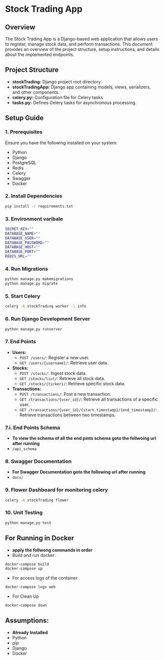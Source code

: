 # Stock Trading App

## Overview

The Stock Trading App is a Django-based web application that allows users to register, manage stock data, and perform transactions. This document provides an overview of the project structure, setup instructions, and details about the implemented endpoints.

## Project Structure

- **stockTrading:** Django project root directory.
- **stockTradingApp:** Django app containing models, views, serializers, and other components.
- **celery.py:** Configuration file for Celery tasks.
- **tasks.py:** Defines Celery tasks for asynchronous processing.

## Setup Guide

### 1. Prerequisites

Ensure you have the following installed on your system:

- Python
- Django
- PostgreSQL
- Redis
- Celery
- Swagger
- Docker

### 2. Install Dependencies

```bash
pip install -r requirements.txt

```

### 3. Environment varibale

```bash
SECRET_KEY=""
DATABASE_NAME=""
DATABASE_USER=""
DATABASE_PASSWORD=""
DATABASE_HOST=""
DATABASE_PORT=""
REDIS_URL=""
```

### 4. Run Migrations

```bash
python manage.py makemigrations
python manage.py migrate
```

### 5. Start Celery

```bash
celery -A stockTrading worker -l info
```

### 6. Run Django Development Server

```bash
python manage.py runserver
```

### 7. End Points

* **Users:**
    * `POST /users/`: Register a new user.
    * `GET /users/{username}/`: Retrieve user data.
* **Stocks:**
    * `POST /stocks/`: Ingest stock data.
    * `GET /stocks/list/`: Retrieve all stock data.
    * `GET /stocks/{ticker}/`: Retrieve specific stock data.
* **Transactions:**
    * `POST /transactions/`: Post a new transaction.
    * `GET /transactions/{user_id}/`: Retrieve all transactions of a specific user.
    * `GET /transactions/{user_id}/{start_timestamp}/{end_timestamp}/`: Retrieve transactions between two timestamps.

### 7.i. End Points Schema
* **To view the schema of all the end pints schema goto the follwoing url after running**
* `/api_schema`

### 8. Swagger Documentation
* **For Swagger Documentation goto the following url after running**
* `docs/`

### 9. Flower Dashboard for monitoring celery

```bash
celery -A stockTrading flower
```

### 10. Unit Testing

```bash
python manage.py test
```

## For Running in Docker
* **apply the follwong commands in order**
* Build and run docker:
```bash
docker-compose build
docker-compose up
```

* For access logs of the container
```bash
docker-compose logs web
```

* For Clean Up
```bash
docker-compose down
```


## Assumptions:
* **Already Installed**
* Python 
* pip
* Django
* Docker 